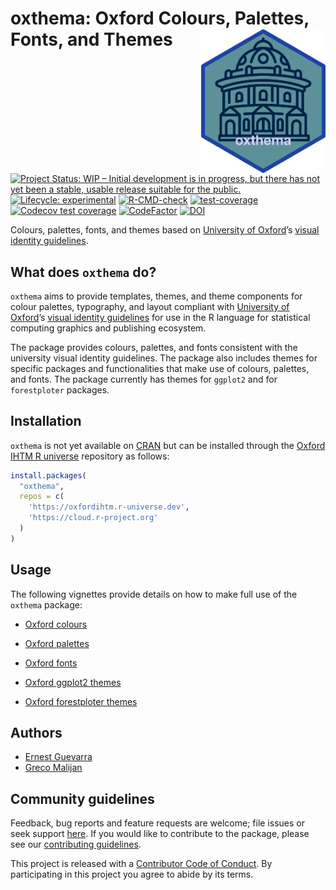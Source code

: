
<!-- README.md is generated from README.Rmd. Please edit that file -->

# oxthema: Oxford Colours, Palettes, Fonts, and Themes <img src="man/figures/logo.png" width="200" align="right" />

<!-- badges: start -->

[![Project Status: WIP – Initial development is in progress, but there
has not yet been a stable, usable release suitable for the
public.](https://www.repostatus.org/badges/latest/wip.svg)](https://www.repostatus.org/#wip)
[![Lifecycle:
experimental](https://img.shields.io/badge/lifecycle-experimental-orange.svg)](https://lifecycle.r-lib.org/articles/stages.html#experimental)
[![R-CMD-check](https://github.com/OxfordIHTM/oxthema/actions/workflows/R-CMD-check.yaml/badge.svg)](https://github.com/OxfordIHTM/oxthema/actions/workflows/R-CMD-check.yaml)
[![test-coverage](https://github.com/OxfordIHTM/oxthema/actions/workflows/test-coverage.yaml/badge.svg)](https://github.com/OxfordIHTM/oxthema/actions/workflows/test-coverage.yaml)
[![Codecov test
coverage](https://codecov.io/gh/OxfordIHTM/oxthema/branch/main/graph/badge.svg)](https://app.codecov.io/gh/OxfordIHTM/oxthema?branch=main)
[![CodeFactor](https://www.codefactor.io/repository/github/oxfordihtm/oxthema/badge)](https://www.codefactor.io/repository/github/oxfordihtm/oxthema)
[![DOI](https://zenodo.org/badge/711630340.svg)](https://zenodo.org/doi/10.5281/zenodo.10721129)
<!-- badges: end -->

Colours, palettes, fonts, and themes based on [University of
Oxford](https://ox.ac.uk)’s [visual identity
guidelines](https://communications.web.ox.ac.uk/communications-resources/visual-identity/identity-guidelines).

## What does `oxthema` do?

`oxthema` aims to provide templates, themes, and theme components for
colour palettes, typography, and layout compliant with [University of
Oxford](https://ox.ac.uk)’s [visual identity
guidelines](https://communications.web.ox.ac.uk/communications-resources/visual-identity/identity-guidelines)
for use in the R language for statistical computing graphics and
publishing ecosystem.

The package provides colours, palettes, and fonts consistent with the
university visual identity guidelines. The package also includes themes
for specific packages and functionalities that make use of colours,
palettes, and fonts. The package currently has themes for `ggplot2` and
for `forestploter` packages.

## Installation

`oxthema` is not yet available on [CRAN](https://cran.r-project.org) but
can be installed through the [Oxford IHTM R
universe](https://oxfordihtm.r-universe.dev) repository as follows:

``` r
install.packages(
  "oxthema", 
  repos = c(
    'https://oxfordihtm.r-universe.dev', 
    'https://cloud.r-project.org'
  )
)
```

## Usage

The following vignettes provide details on how to make full use of the
`oxthema` package:

- [Oxford
  colours](https://oxford-ihtm.io/oxthema/articles/oxford-colours.html)

- [Oxford
  palettes](https://oxford-ihtm.io/oxthema/articles/oxford-palettes.html)

- [Oxford
  fonts](https://oxford-ihtm.io/oxthema/articles/oxford-fonts.html)

- [Oxford ggplot2
  themes](https://oxford-ihtm.io/oxthema/articles/oxford-ggplot2-themes.html)

- [Oxford forestploter
  themes](https://oxford-ihtm.io/oxthema/articles/oxford-forestploter-themes.html)

## Authors

- [Ernest Guevarra](https://github.com/ernestguevarra)
- [Greco Malijan](https://github.com/grecomalijan)

## Community guidelines

Feedback, bug reports and feature requests are welcome; file issues or
seek support [here](https://github.com/OxfordIHTM/oxthema/issues). If
you would like to contribute to the package, please see our
[contributing
guidelines](https://oxford-ihtm.io/oxthema/CONTRIBUTING.html).

This project is released with a [Contributor Code of
Conduct](https://oxford-ihtm.io/oxthema/CODE_OF_CONDUCT.html). By
participating in this project you agree to abide by its terms.
